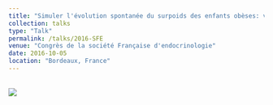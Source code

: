 ```yaml
---
title: "Simuler l'évolution spontanée du surpoids des enfants obèses: vers une approche médico-économique d'une prise en charge en réseau"
collection: talks
type: "Talk"
permalink: /talks/2016-SFE
venue: "Congrès de la société Française d'endocrinologie"
date: 2016-10-05
location: "Bordeaux, France"
---
```



<br/><img src='/images/2017_ASTMH.jpeg'>
